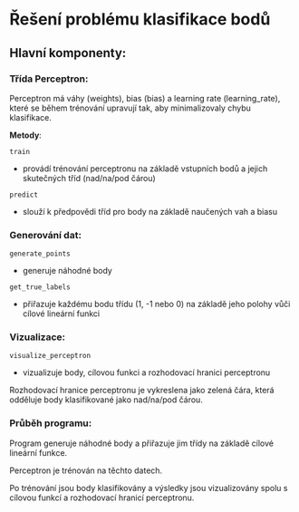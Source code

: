 # Řešení problému klasifikace bodů

## Hlavní komponenty:
### Třída Perceptron:
Perceptron má váhy (weights), bias (bias) a learning rate (learning_rate), které se během trénování upravují tak, aby minimalizovaly chybu klasifikace.

**Metody**:

`train` 
- provádí trénování perceptronu na základě vstupních bodů a jejich skutečných tříd (nad/na/pod čárou)

`predict` 
- slouží k předpovědi tříd pro body na základě naučených vah a biasu

### Generování dat:

`generate_points`
- generuje náhodné body

`get_true_labels` 
- přiřazuje každému bodu třídu (1, -1 nebo 0) na základě jeho polohy vůči cílové lineární funkci

### Vizualizace:
`visualize_perceptron` 
- vizualizuje body, cílovou funkci a rozhodovací hranici perceptronu

Rozhodovací hranice perceptronu je vykreslena jako zelená čára, která odděluje body klasifikované jako nad/na/pod čárou.

### Průběh programu:
Program generuje náhodné body a přiřazuje jim třídy na základě cílové lineární funkce.

Perceptron je trénován na těchto datech.

Po trénování jsou body klasifikovány a výsledky jsou vizualizovány spolu s cílovou funkcí a rozhodovací hranicí perceptronu.
